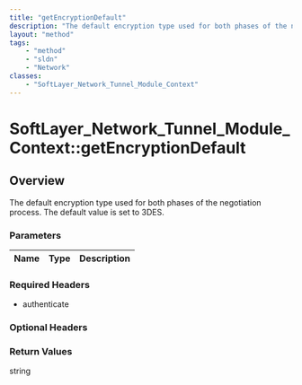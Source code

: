 ```yaml
---
title: "getEncryptionDefault"
description: "The default encryption type used for both phases of the negotiation process.  The default value is set to 3DES."
layout: "method"
tags:
    - "method"
    - "sldn"
    - "Network"
classes:
    - "SoftLayer_Network_Tunnel_Module_Context"
---
```

# SoftLayer_Network_Tunnel_Module_Context::getEncryptionDefault
## Overview 
The default encryption type used for both phases of the negotiation process.  The default value is set to 3DES. 

### Parameters 
|Name | Type | Description |
| --- | --- | --- |


### Required Headers
* authenticate

### Optional Headers

### Return Values
string

